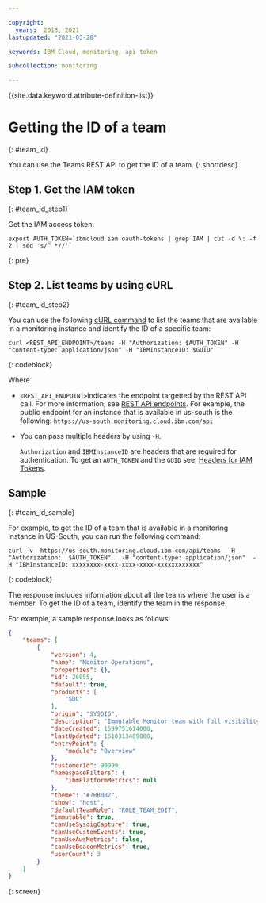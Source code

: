 ```yaml
---

copyright:
  years:  2018, 2021
lastupdated: "2021-03-28"

keywords: IBM Cloud, monitoring, api token

subcollection: monitoring

---
```


{{site.data.keyword.attribute-definition-list}}


# Getting the ID of a team
{: #team_id}

You can use the Teams REST API to get the ID of a team.
{: shortdesc}


## Step 1. Get the IAM token
{: #team_id_step1}

Get the IAM access token:

```text
export AUTH_TOKEN=`ibmcloud iam oauth-tokens | grep IAM | cut -d \: -f 2 | sed 's/^ *//'`
```
{: pre}


## Step 2. List teams by using cURL
{: #team_id_step2}


You can use the following [cURL command](/docs/monitoring?topic=monitoring-mon-curl) to list the teams that are available in a monitoring instance and identify the ID of a specific team:

```shell
curl <REST_API_ENDPOINT>/teams -H "Authorization: $AUTH_TOKEN" -H "content-type: application/json" -H "IBMInstanceID: $GUID" 
```
{: codeblock}

Where 

* `<REST_API_ENDPOINT>`indicates the endpoint targetted by the REST API call. For more information, see [REST API endpoints](/docs/monitoring?topic=monitoring-endpoints#endpoints_rest_api). For example, the public endpoint for an instance that is available in us-south is the following: `https://us-south.monitoring.cloud.ibm.com/api`

* You can pass multiple headers by using `-H`. 

    `Authorization` and `IBMInstanceID` are headers that are required for authentication. To get an `AUTH_TOKEN` and the `GUID` see, [Headers for IAM Tokens](/docs/monitoring?topic=monitoring-mon-curl#mon-curl-headers-iam).



## Sample
{: #team_id_sample}

For example, to get the ID of a team that is available in a monitoring instance in US-South, you can run the following command:

```text
curl -v  https://us-south.monitoring.cloud.ibm.com/api/teams  -H "Authorization:  $AUTH_TOKEN"   -H "content-type: application/json"  -H "IBMInstanceID: xxxxxxxx-xxxx-xxxx-xxxx-xxxxxxxxxxxx"
```
{: codeblock}


The response includes information about all the teams where the user is a member. To get the ID of a team, identify the team in the response.

For example, a sample response looks as follows:

```json
{
    "teams": [
        {
            "version": 4,
            "name": "Monitor Operations",
            "properties": {},
            "id": 26055,
            "default": true,
            "products": [
                "SDC"
            ],
            "origin": "SYSDIG",
            "description": "Immutable Monitor team with full visibility",
            "dateCreated": 1599751614000,
            "lastUpdated": 1610313489000,
            "entryPoint": {
                "module": "Overview"
            },
            "customerId": 99999,
            "namespaceFilters": {
                "ibmPlatformMetrics": null
            },
            "theme": "#7BB0B2",
            "show": "host",
            "defaultTeamRole": "ROLE_TEAM_EDIT",
            "immutable": true,
            "canUseSysdigCapture": true,
            "canUseCustomEvents": true,
            "canUseAwsMetrics": false,
            "canUseBeaconMetrics": true,
            "userCount": 3
        }
    ]
}
```
{: screen}




